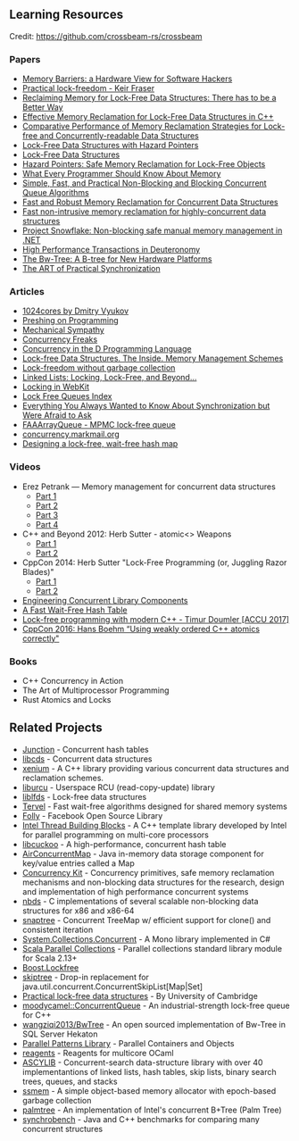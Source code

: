 ## Learning Resources
Credit: https://github.com/crossbeam-rs/crossbeam

### Papers

* [Memory Barriers: a Hardware View for Software Hackers](http://www.rdrop.com/users/paulmck/scalability/paper/whymb.2009.04.05a.pdf)
* [Practical lock-freedom - Keir Fraser](https://www.cl.cam.ac.uk/techreports/UCAM-CL-TR-579.pdf)
* [Reclaiming Memory for Lock-Free Data Structures: There has to be a Better Way](http://www.cs.toronto.edu/~tabrown/debra/fullpaper.pdf)
* [Effective Memory Reclamation for Lock-Free Data Structures in C++](http://www.ub.tuwien.ac.at/dipl/VL/51367.pdf)
* [Comparative Performance of Memory Reclamation Strategies for Lock-free and Concurrently-readable Data Structures](http://www.cs.toronto.edu/~tomhart/papers/tomhart_thesis.pdf)
* [Lock-Free Data Structures with Hazard Pointers](https://erdani.com/publications/cuj-2004-12.pdf)
* [Lock-Free Data Structures](https://erdani.com/publications/cuj-2004-10.pdf)
* [Hazard Pointers: Safe Memory Reclamation for Lock-Free Objects](http://citeseerx.ist.psu.edu/viewdoc/download?doi=10.1.1.395.378&rep=rep1&type=pdf)
* [What Every Programmer Should Know About Memory](https://www.akkadia.org/drepper/cpumemory.pdf)
* [Simple, Fast, and Practical Non-Blocking and Blocking Concurrent Queue Algorithms](https://www.cs.rochester.edu/~scott/papers/1996_PODC_queues.pdf)
* [Fast and Robust Memory Reclamation for Concurrent Data Structures](https://infoscience.epfl.ch/record/218413/files/qsense-techrep.pdf)
* [Fast non-intrusive memory reclamation for highly-concurrent data structures](https://cdn.app.compendium.com/uploads/user/e7c690e8-6ff9-102a-ac6d-e4aebca50425/f4a5b21d-66fa-4885-92bf-c4e81c06d916/File/cf559034b1dbe68f39fce07ca210c422/ismm16_dice_hwhp.pdf)
* [Project Snowflake: Non-blocking safe manual memory management in .NET](https://www.microsoft.com/en-us/research/publication/project-snowflake-non-blocking-safe-manual-memory-management-net/#)
* [High Performance Transactions in Deuteronomy](https://www.microsoft.com/en-us/research/wp-content/uploads/2016/02/DeuteronomyTC-CIDR2015-full.pdf)
* [The Bw-Tree: A B-tree for New Hardware Platforms](https://www.microsoft.com/en-us/research/publication/the-bw-tree-a-b-tree-for-new-hardware/#)
* [The ART of Practical Synchronization](https://db.in.tum.de/~leis/papers/artsync.pdf)

### Articles

* [1024cores by Dmitry Vyukov](http://www.1024cores.net/)
* [Preshing on Programming](http://preshing.com/archives/)
* [Mechanical Sympathy](https://mechanical-sympathy.blogspot.com/)
* [Concurrency Freaks](http://concurrencyfreaks.blogspot.com/)
* [Concurrency in the D Programming Language](http://www.informit.com/articles/article.aspx?p=1609144&seqNum=16)
* [Lock-free Data Structures. The Inside. Memory Management Schemes](https://kukuruku.co/post/lock-free-data-structures-the-inside-memory-management-schemes/)
* [Lock-freedom without garbage collection](https://aturon.github.io/blog/2015/08/27/epoch/)
* [Linked Lists: Locking, Lock-Free, and Beyond...](http://cs.brown.edu/courses/cs176/lectures/chapter_09.pdf)
* [Locking in WebKit](https://webkit.org/blog/6161/locking-in-webkit/)
* [Lock Free Queues Index](http://psy-lob-saw.blogspot.hr/p/lock-free-queues.html)
* [Everything You Always Wanted to Know About Synchronization but Were Afraid to Ask](http://sigops.org/sosp/sosp13/papers/p33-david.pdf)
* [FAAArrayQueue - MPMC lock-free queue](http://concurrencyfreaks.blogspot.hr/2016/11/faaarrayqueue-mpmc-lock-free-queue-part.html)
* [concurrency.markmail.org](http://concurrency.markmail.org/search/?q=lock-free)
* [Designing a lock-free, wait-free hash map](https://shlomisteinberg.com/2015/09/28/designing-a-lock-free-wait-free-hash-map/)

### Videos

* Erez Petrank — Memory management for concurrent data structures
  * [Part 1](https://www.youtube.com/watch?v=aedEe0Zx_g0)
  * [Part 2](https://www.youtube.com/watch?v=BCXrG1M65HU)
  * [Part 3](https://www.youtube.com/watch?v=u9pbPpZXu18)
  * [Part 4](https://www.youtube.com/watch?v=2nc7IqfshgQ&t=1s)
* C++ and Beyond 2012: Herb Sutter - atomic<> Weapons
  * [Part 1](https://channel9.msdn.com/Shows/Going+Deep/Cpp-and-Beyond-2012-Herb-Sutter-atomic-Weapons-1-of-2)
  * [Part 2](https://channel9.msdn.com/Shows/Going+Deep/Cpp-and-Beyond-2012-Herb-Sutter-atomic-Weapons-2-of-2)
* CppCon 2014: Herb Sutter "Lock-Free Programming (or, Juggling Razor Blades)"
  * [Part 1](https://www.youtube.com/watch?v=c1gO9aB9nbs)
  * [Part 2](https://www.youtube.com/watch?v=CmxkPChOcvw)
* [Engineering Concurrent Library Components](https://www.youtube.com/watch?v=sq0MX3fHkro)
* [A Fast Wait-Free Hash Table](https://www.youtube.com/watch?v=WYXgtXWejRM)
* [Lock-free programming with modern C++ - Timur Doumler [ACCU 2017]](https://www.youtube.com/watch?v=qdrp6k4rcP4)
* [CppCon 2016: Hans Boehm “Using weakly ordered C++ atomics correctly"](https://www.youtube.com/watch?v=M15UKpNlpeM)

### Books

* C++ Concurrency in Action
* The Art of Multiprocessor Programming
* Rust Atomics and Locks

## Related Projects

* [Junction](https://github.com/preshing/junction) - Concurrent hash tables
* [libcds](https://github.com/khizmax/libcds) - Concurrent data structures
* [xenium](https://github.com/mpoeter/xenium) - A C++ library providing various concurrent data structures and reclamation schemes.
* [liburcu](liburcu.org) - Userspace RCU (read-copy-update) library
* [liblfds](https://liblfds.org/) - Lock-free data structures
* [Tervel](https://github.com/ucf-cs/Tervel) - Fast wait-free algorithms designed for shared memory systems
* [Folly](https://github.com/facebook/folly) - Facebook Open Source Library
* [Intel Thread Building Blocks](https://www.threadingbuildingblocks.org/) - A C++ template library developed by Intel for parallel programming on multi-core processors
* [libcuckoo](https://github.com/efficient/libcuckoo) - A high-performance, concurrent hash table
* [AirConcurrentMap](https://boilerbay.com/airmap/) - Java in-memory data storage component for key/value entries called a Map
* [Concurrency Kit](http://concurrencykit.org/) - Concurrency primitives, safe memory reclamation mechanisms and non-blocking data structures for the research, design and implementation of high performance concurrent systems
* [nbds](https://github.com/argv0/nbds) - C implementations of several scalable non-blocking data structures for x86 and x86-64
* [snaptree](https://github.com/nbronson/snaptree) - Concurrent TreeMap w/ efficient support for clone() and consistent iteration
* [System.Collections.Concurrent](https://github.com/mono/mono/tree/mono-3.12.1/mcs/class/corlib/System.Collections.Concurrent) - A Mono library implemented in C#
* [Scala Parallel Collections](https://github.com/scala/scala-parallel-collections/tree/master/core/src/main/scala/scala/collection/parallel) - Parallel collections standard library module for Scala 2.13+
* [Boost.Lockfree](http://www.boost.org/doc/libs/1_60_0/doc/html/lockfree.html)
* [skiptree](https://github.com/mspiegel/lockfreeskiptree) - Drop-in replacement for java.util.concurrent.ConcurrentSkipList[Map|Set]
* [Practical lock-free data structures](http://www.cl.cam.ac.uk/research/srg/netos/projects/archive/lock-free/) - By University of Cambridge
* [moodycamel::ConcurrentQueue](https://github.com/cameron314/concurrentqueue) - An industrial-strength lock-free queue for C++
* [wangziqi2013/BwTree](https://github.com/wangziqi2013/BwTree) - An open sourced implementation of Bw-Tree in SQL Server Hekaton
* [Parallel Patterns Library](https://msdn.microsoft.com/en-us/library/dd504906.aspx) - Parallel Containers and Objects
* [reagents](https://github.com/ocamllabs/reagents) - Reagents for multicore OCaml
* [ASCYLIB](https://github.com/LPD-EPFL/ASCYLIB) - Concurrent-search data-structure library with over 40 implementantions of linked lists, hash tables, skip lists, binary search trees, queues, and stacks
* [ssmem](https://github.com/LPD-EPFL/ssmem) - A simple object-based memory allocator with epoch-based garbage collection
* [palmtree](https://github.com/runshenzhu/palmtree) - An implementation of Intel's concurrent B+Tree (Palm Tree)
* [synchrobench](https://github.com/gramoli/synchrobench) - Java and C++ benchmarks for comparing many concurrent structures

